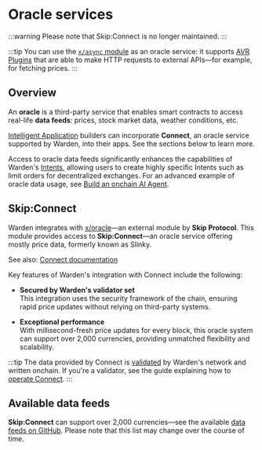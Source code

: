 ﻿---
sidebar_position: 4
---

# Oracle services

:::warning
Please note that Skip:Connect is no longer maintained.
:::

:::tip
You can use the [`x/async` module](warden-protocol-modules/x-async) as an oracle service: it supports [AVR Plugins](warden-protocol-modules/x-async#avr-plugin) that are able to make HTTP requests to external APIs—for example, for fetching prices.
:::

## Overview

An **oracle** is a third-party service that enables smart contracts to access real-life **data feeds**: prices, stock market data, weather conditions, etc.

[Intelligent Application](glossary#intelligent-application) builders can incorporate **Connect**, an oracle service supported by Warden, into their apps. See the sections below to learn more.

Access to oracle data feeds significantly enhances the capabilities of Warden's [Intents](glossary#intent), allowing users to create highly specific Intents such as limit orders for decentralized exchanges. For an advanced example of oracle data usage, see [Build an onchain AI Agent](/build-an-agent/introduction).

## Skip\:Connect

Warden integrates with [x/oracle](warden-protocol-modules/external-modules#xoracle)—an external module by **Skip Protocol**. This module provides access to **Skip:Connect**—an oracle service offering mostly price data, formerly known as Slinky.

See also: [Connect documentation](https://docs.skip.build/connect/introduction)

Key features of Warden's integration with Connect include the following:

- **Secured by Warden's validator set**  
This integration uses the security framework of the chain, ensuring rapid price updates without relying on third-party systems.

- **Exceptional performance**  
With millisecond-fresh price updates for every block, this oracle system can support over 2,000 currencies, providing unmatched flexibility and scalability.

:::tip
The data provided by Connect is [validated](glossary#validator) by Warden's network and written onchain. If you're a validator, see the guide explaining how to [operate Connect](/operate-a-node/operate-skip-connect).
:::

## Available data feeds

**Skip:Connect** can support over 2,000 currencies—see the available [data feeds on GitHub](https://github.com/skip-mev/slinky/blob/30bf58f5ad6dcf417a3747b7cfffdc637ae3c70f/cmd/constants/markets.go#L1615). Please note that this list may change over the course of time.
